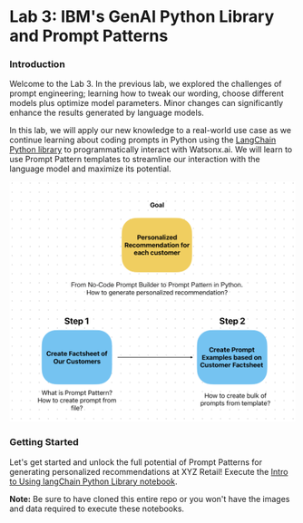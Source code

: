 # Lab 3: IBM's GenAI Python Library and Prompt Patterns

### Introduction
Welcome to the Lab 3. In the previous lab, we explored the challenges of prompt engineering; learning how to tweak our wording, choose different models plus optimize model parameters. Minor changes can significantly enhance the results generated by language models.

In this lab, we will apply our new knowledge to a real-world use case as we continue learning about coding prompts in Python using the [LangChain Python library](https://langchain-contrib.readthedocs.io/en/latest/) to programmatically interact with Watsonx.ai. We will learn to use Prompt Pattern templates to streamline our interaction with the language model and maximize its potential.

<p align="center">
  <img src="images/scenario_flow_chart03.png" width="600"/>
</p>

### Getting Started
Let's get started and unlock the full potential of Prompt Patterns for generating personalized recommendations at XYZ Retail! Execute the [Intro to Using langChain Python Library notebook](./langchain-prompt-template.ipynb).

**Note:** Be sure to have cloned this entire repo or you won't have the images and data required to execute these notebooks.
